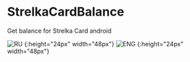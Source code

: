 # StrelkaCardBalance
Get balance for Strelka Card android

![RU](https://raw.githubusercontent.com/olegsvs/java_my_learn/master/Screenshot_2017-03-06-20-47-03%5B1%5D.png)
{:height="24px" width="48px"}
![ENG](https://raw.githubusercontent.com/olegsvs/java_my_learn/master/Screenshot_2017-03-06-20-47-48%5B1%5D.png)
{:height="24px" width="48px"}
